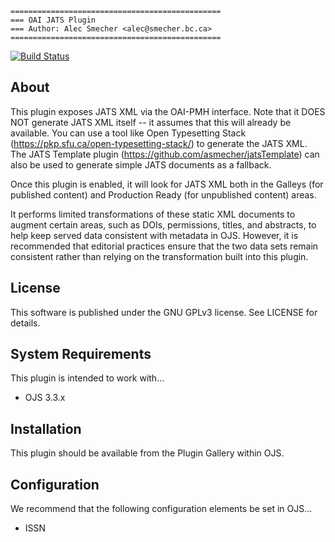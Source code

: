 ```
===============================================
=== OAI JATS Plugin
=== Author: Alec Smecher <alec@smecher.bc.ca>
===============================================
```

[![Build Status](https://travis-ci.org/pkp/oaiJats.svg?branch=stable-3_3_0)](https://travis-ci.org/pkp/oaiJats)

## About

This plugin exposes JATS XML via the OAI-PMH interface.
Note that it DOES NOT generate JATS XML itself -- it assumes that this will
already be available. You can use a tool like Open Typesetting Stack
(https://pkp.sfu.ca/open-typesetting-stack/) to generate the JATS XML.
The JATS Template plugin (https://github.com/asmecher/jatsTemplate) can also
be used to generate simple JATS documents as a fallback.

Once this plugin is enabled, it will look for JATS XML both in the Galleys
(for published content) and Production Ready (for unpublished content) areas.

It performs limited transformations of these static XML documents to augment
certain areas, such as DOIs, permissions, titles, and abstracts, to help keep
served data consistent with metadata in OJS. However, it is recommended that
editorial practices ensure that the two data sets remain consistent rather than
relying on the transformation built into this plugin.


## License

This software is published under the GNU GPLv3 license. See LICENSE for details.

## System Requirements

This plugin is intended to work with...
 - OJS 3.3.x

## Installation

This plugin should be available from the Plugin Gallery within OJS.

## Configuration

We recommend that the following configuration elements be set in OJS...
 - ISSN
